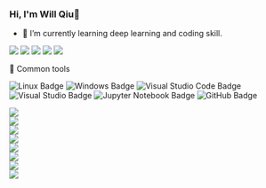 ### Hi, I'm Will Qiu👋

- 🌱 I’m currently learning deep learning and coding skill.

<!--
**greamown/greamown** is a ✨ _special_ ✨ repository because its `README.md` (this file) appears on your GitHub profile.

Here are some ideas to get you started:

- 🔭 I’m currently working on ...
- 🌱 I’m currently learning ...
- 👯 I’m looking to collaborate on ...
- 🤔 I’m looking for help with ...
- 💬 Ask me about ...
- 📫 How to reach me: ...
- 😄 Pronouns: ...
- ⚡ Fun fact: ...
-->

![](https://github-profile-summary-cards.vercel.app/api/cards/repos-per-language?username=greamown&theme=github)
![](https://github-profile-summary-cards.vercel.app/api/cards/most-commit-language?username=greamown&theme=github)
![](https://github-profile-summary-cards.vercel.app/api/cards/stats?username=greamown&theme=github)
![](https://github-profile-summary-cards.vercel.app/api/cards/productive-time?username=greamown&theme=github)
![](https://github-profile-summary-cards.vercel.app/api/cards/profile-details?username=greamown&theme=github)

🧰 Common tools

![Linux Badge](https://img.shields.io/badge/Linux-FCC624?logo=linux&logoColor=000&style=flat)
![Windows Badge](https://img.shields.io/badge/Windows-0078D6?logo=windows&logoColor=fff&style=flat)
![Visual Studio Code Badge](https://img.shields.io/badge/Visual%20Studio%20Code-007ACC?logo=visualstudiocode&logoColor=fff&style=flat)
![Visual Studio Badge](https://img.shields.io/badge/Visual%20Studio-5C2D91?logo=visualstudio&logoColor=fff&style=flat)
![Jupyter Notebook Badge](https://img.shields.io/badge/Jupyter%20Notebook-f28500?logo=jupyter&logoColor=fff&style=flat)
![GitHub Badge](https://img.shields.io/badge/GitHub-181717?logo=github&logoColor=fff&style=flat)

<!-- programming tool icon -->
<img src="https://skillicons.dev/icons?i=c,cpp,cs,py" /><br>
<img src="https://skillicons.dev/icons?i=css,js,jquery,html,react,typescript" /><br>
<img src="https://skillicons.dev/icons?i=flask,fastapi,mysql,postgres,sqlite,mongodb,nginx,postman" /><br>
<img src="https://skillicons.dev/icons?i=bash,vim,cmake,npm,git,github,gitlab" /><br>
<img src="https://skillicons.dev/icons?i=arduino,docker,anaconda,vscode,matlab,opencv,qt" /><br>
<img src="https://skillicons.dev/icons?i=discord,linkedin,stackoverflow,notion" /><br>
<img src="https://skillicons.dev/icons?i=pytorch,tensorflow" /><br>
<img src="https://skillicons.dev/icons?i=linux,ubuntu,windows" /><br>
